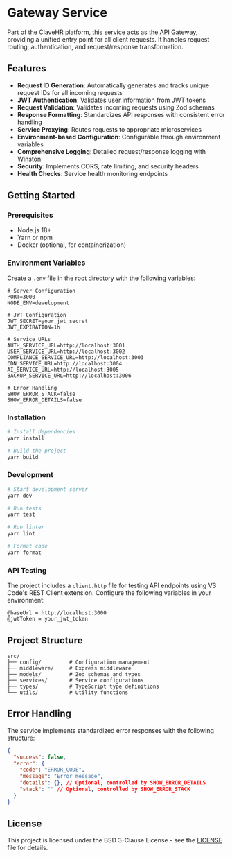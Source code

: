 # Gateway Service

Part of the ClaveHR platform, this service acts as the API Gateway, providing a unified entry point for all client requests. It handles request routing, authentication, and request/response transformation.

## Features

- **Request ID Generation**: Automatically generates and tracks unique request IDs for all incoming requests
- **JWT Authentication**: Validates user information from JWT tokens
- **Request Validation**: Validates incoming requests using Zod schemas
- **Response Formatting**: Standardizes API responses with consistent error handling
- **Service Proxying**: Routes requests to appropriate microservices
- **Environment-based Configuration**: Configurable through environment variables
- **Comprehensive Logging**: Detailed request/response logging with Winston
- **Security**: Implements CORS, rate limiting, and security headers
- **Health Checks**: Service health monitoring endpoints

## Getting Started

### Prerequisites

- Node.js 18+
- Yarn or npm
- Docker (optional, for containerization)

### Environment Variables

Create a `.env` file in the root directory with the following variables:

```env
# Server Configuration
PORT=3000
NODE_ENV=development

# JWT Configuration
JWT_SECRET=your_jwt_secret
JWT_EXPIRATION=1h

# Service URLs
AUTH_SERVICE_URL=http://localhost:3001
USER_SERVICE_URL=http://localhost:3002
COMPLIANCE_SERVICE_URL=http://localhost:3003
CDN_SERVICE_URL=http://localhost:3004
AI_SERVICE_URL=http://localhost:3005
BACKUP_SERVICE_URL=http://localhost:3006

# Error Handling
SHOW_ERROR_STACK=false
SHOW_ERROR_DETAILS=false
```

### Installation

```bash
# Install dependencies
yarn install

# Build the project
yarn build
```

### Development

```bash
# Start development server
yarn dev

# Run tests
yarn test

# Run linter
yarn lint

# Format code
yarn format
```

### API Testing

The project includes a `client.http` file for testing API endpoints using VS Code's REST Client extension. Configure the following variables in your environment:

```http
@baseUrl = http://localhost:3000
@jwtToken = your_jwt_token
```

## Project Structure

```
src/
├── config/         # Configuration management
├── middleware/     # Express middleware
├── models/         # Zod schemas and types
├── services/       # Service configurations
├── types/          # TypeScript type definitions
└── utils/          # Utility functions
```

## Error Handling

The service implements standardized error responses with the following structure:

```json
{
  "success": false,
  "error": {
    "code": "ERROR_CODE",
    "message": "Error message",
    "details": {}, // Optional, controlled by SHOW_ERROR_DETAILS
    "stack": "" // Optional, controlled by SHOW_ERROR_STACK
  }
}
```

## License

This project is licensed under the BSD 3-Clause License - see the [LICENSE](LICENSE) file for details.
